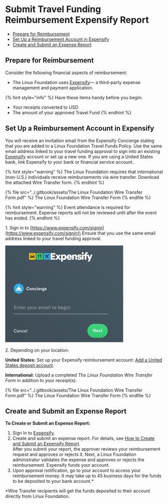 # Submit Travel Funding Reimbursement Expensify Report

* [Prepare for Reimbursement](submit-travel-funding-reimbursement-expensify-report.md#submittravelfundingreimbursementexpensereport-prepareforreimbursement)
* [Set Up a Reimbursement Account in Expensify](submit-travel-funding-reimbursement-expensify-report.md#submittravelfundingreimbursementexpensereport-setupareimbursementaccountinexpensify)
* [Create and Submit an Expense Report](submit-travel-funding-reimbursement-expensify-report.md#submittravelfundingreimbursementexpensereport-createandsubmitanexpensereport)

## Prepare for Reimbursement <a href="#submittravelfundingreimbursementexpensereport-prepareforreimbursement" id="submittravelfundingreimbursementexpensereport-prepareforreimbursement"></a>

Consider the following financial aspects of reimbursement:

* The Linux Foundation uses [Expensify](https://www.expensify.com)— a third-party expense management and payment application.

{% hint style="info" %}
Have these items handy before you begin:

* Your receipts converted to USD
* The amount of your approved Travel Fund
{% endhint %}

## Set Up a Reimbursement Account in Expensify <a href="#submittravelfundingreimbursementexpensereport-setupareimbursementaccountinexpensify" id="submittravelfundingreimbursementexpensereport-setupareimbursementaccountinexpensify"></a>

You will receive an invitation email from the Expensify Concierge stating that you are added to a Linux Foundation Travel Funds Policy. Use the same email address linked to your travel funding approval to sign into an existing [Expensify](https://www.expensify.com) account or set up a new one. If you are using a United States bank, link Expensify to your bank or financial service account.

{% hint style="warning" %}
The Linux Foundation requires that international (non-U.S.) individuals receive reimbursements via wire transfer. Download the attached Wire Transfer form.
{% endhint %}

{% file src="../.gitbook/assets/The Linux Foundation Wire Transfer Form.pdf" %}
The Linux Foundation Wire Transfer Form
{% endfile %}

{% hint style="warning" %}
Event attendance is required for reimbursement. Expense reports will not be reviewed until after the event has ended.
{% endhint %}

1\. Sign in to [https://www.expensify.com/signin](https://www.expensify.com/signin)\
Ensure that you use the same email address linked to your travel funding approval.

![](<../.gitbook/assets/7419228 (2) (2) (2) (2).png>)

2\. Depending on your location:

**United States:** Set up your Expensify reimbursement account: [Add a United States deposit account](https://community.expensify.com/discussion/4641/how-to-add-a-u-s-personal-bank-account-to-receive-reimbursements-via-expensify).

**International:** Upload a completed _The Linux Foundation Wire Transfer Form_ in addition to your receipt(s).

{% file src="../.gitbook/assets/The Linux Foundation Wire Transfer Form.pdf" %}
The Linux Foundation Wire Transfer Form
{% endfile %}

## Create and Submit an Expense Report <a href="#submittravelfundingreimbursementexpensereport-createandsubmitanexpensereport" id="submittravelfundingreimbursementexpensereport-createandsubmitanexpensereport"></a>

**To Create or Submit an Expense Report:**

1. Sign In to [Expensify](https://www.expensify.com).
2. Create and submit an expense report. For details, see [How to Create and Submit an Expensify Report](how-to-create-and-submit-an-expensify-report.md).\
   After you submit your report, the approver reviews your reimbursement request and approves or rejects it. Next, a Linux Foundation administrator validates the expense and approves or rejects the reimbursement. Expensify funds your account.
3. Upon approval notification, go to your account to access your reimbursement money. It may take up to 45 business days for the funds to be deposited to your bank account.\*

\*Wire Transfer recipients will get the funds deposited to their account directly from Linux Foundation.
